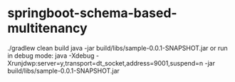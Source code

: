 # springboot-schema-based-multitenancy

./gradlew clean build
java -jar build/libs/sample-0.0.1-SNAPSHOT.jar or run in debug mode:
java -Xdebug -Xrunjdwp:server=y,transport=dt_socket,address=9001,suspend=n -jar build/libs/sample-0.0.1-SNAPSHOT.jar